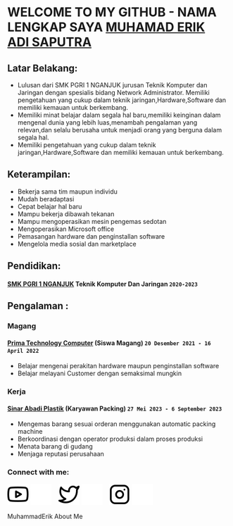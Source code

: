 # WELCOME TO MY GITHUB - NAMA LENGKAP SAYA [MUHAMAD ERIK ADI SAPUTRA](https://instagram.com/erikkwp_?igshid=OTk0YzhjMDVlZA==) 
## Latar Belakang:
- Lulusan dari SMK PGRI 1 NGANJUK jurusan Teknik Komputer dan Jaringan
dengan spesialis bidang Network Administrator.
Memiliki pengetahuan yang cukup dalam teknik jaringan,Hardware,Software
dan memiliki kemauan untuk berkembang.
- Memiliki minat belajar dalam segala hal baru,memiliki keinginan dalam
mengenal dunia yang lebih luas,menambah pengalaman yang relevan,dan
selalu berusaha untuk menjadi orang yang berguna dalam segala hal.
- Memiliki pengetahuan yang cukup dalam teknik jaringan,Hardware,Software
dan memiliki kemauan untuk berkembang.

## Keterampilan:
- Bekerja sama tim maupun individu
- Mudah beradaptasi
- Cepat belajar hal baru
- Mampu bekerja dibawah tekanan
- Mampu mengoperasikan mesin pengemas sedotan
- Mengoperasikan Microsoft office
- Pemasangan hardware dan penginstallan software
- Mengelola media sosial dan marketplace

## Pendidikan:

#### [SMK PGRI 1 NGANJUK](https://www.smkpgri1-nganjuk.sch.id/) Teknik Komputer Dan Jaringan `2020-2023`

## Pengalaman :
### Magang
#### [Prima Technology Computer](https://maps.app.goo.gl/5T37M2dSziFrJFK78) (Siswa Magang) `20 Desember 2021 - 16 April 2022`
   - Belajar mengenai perakitan hardware maupun penginstallan software 
   - Belajar melayani Customer dengan semaksimal mungkin
### Kerja
#### [Sinar Abadi Plastik](https://maps.app.goo.gl/ZCy6y3jZPENG7o8h8) (Karyawan Packing) `27 Mei 2023 - 6 September 2023`
- Mengemas barang sesuai orderan menggunakan automatic packing machine
- Berkoordinasi dengan operator produksi dalam proses produksi
- Menata barang di gudang
- Menjaga reputasi perusahaan

### Connect with me:

[![website](./youtube-light.svg)](https://youtube.com/@ErikWP-yb3gs#gh-light-mode-only)
[![website](./youtube-dark.svg)](https://youtube.com/@ErikWP-yb3gs#gh-dark-mode-only)
&nbsp;&nbsp;
[![website](./twitter-light.svg)](https://twitter.com/erikkwp_#gh-light-mode-only)
[![website](./twitter-dark.svg)](https://twitter.com/erikkwp_#gh-dark-mode-only)
&nbsp;&nbsp;
[![website](./instagram-light.svg)](https://instagram.com/erikkwp_#gh-light-mode-only)
[![website](./instagram-dark.svg)](https://instagram.com/erikkwp_#gh-dark-mode-only)



[webdev]: https://github.com/MuhamadErik
MuhammadErik
About Me
